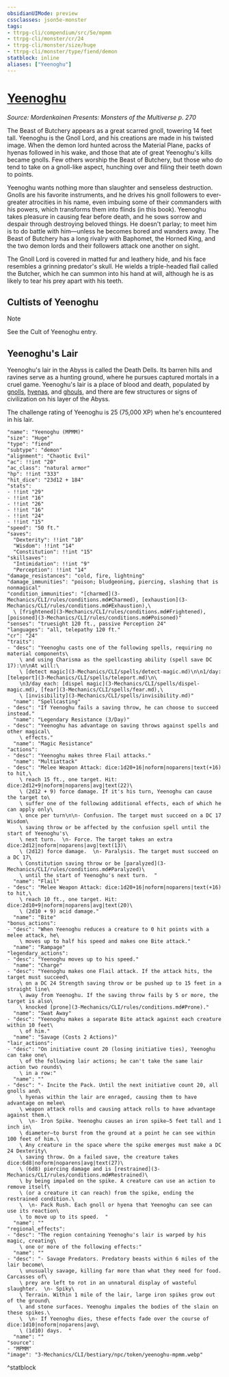 ```yaml
---
obsidianUIMode: preview
cssclasses: json5e-monster
tags:
- ttrpg-cli/compendium/src/5e/mpmm
- ttrpg-cli/monster/cr/24
- ttrpg-cli/monster/size/huge
- ttrpg-cli/monster/type/fiend/demon
statblock: inline
aliases: ["Yeenoghu"]
---
```

# [Yeenoghu](3-Mechanics\CLI\bestiary\npc/yeenoghu-mpmm.md)
*Source: Mordenkainen Presents: Monsters of the Multiverse p. 270*  

The Beast of Butchery appears as a great scarred gnoll, towering 14 feet tall. Yeenoghu is the Gnoll Lord, and his creations are made in his twisted image. When the demon lord hunted across the Material Plane, packs of hyenas followed in his wake, and those that ate of great Yeenoghu's kills became gnolls. Few others worship the Beast of Butchery, but those who do tend to take on a gnoll-like aspect, hunching over and filing their teeth down to points.

Yeenoghu wants nothing more than slaughter and senseless destruction. Gnolls are his favorite instruments, and he drives his gnoll followers to ever-greater atrocities in his name, even imbuing some of their commanders with his powers, which transforms them into flinds (in this book). Yeenoghu takes pleasure in causing fear before death, and he sows sorrow and despair through destroying beloved things. He doesn't parlay; to meet him is to do battle with him—unless he becomes bored and wanders away. The Beast of Butchery has a long rivalry with Baphomet, the Horned King, and the two demon lords and their followers attack one another on sight.

The Gnoll Lord is covered in matted fur and leathery hide, and his face resembles a grinning predator's skull. He wields a triple-headed flail called the Butcher, which he can summon into his hand at will, although he is as likely to tear his prey apart with his teeth.

## Cultists of Yeenoghu

> [!note]
> See the Cult of Yeenoghu entry.

## Yeenoghu's Lair

Yeenoghu's lair in the Abyss is called the Death Dells. Its barren hills and ravines serve as a hunting ground, where he pursues captured mortals in a cruel game. Yeenoghu's lair is a place of blood and death, populated by [gnolls](3-Mechanics/CLI/bestiary/humanoid/gnoll.md), [hyenas](3-Mechanics/CLI/bestiary/beast/hyena.md), and [ghouls](3-Mechanics/CLI/bestiary/undead/ghoul.md), and there are few structures or signs of civilization on his layer of the Abyss.

The challenge rating of Yeenoghu is 25 (75,000 XP) when he's encountered in his lair.

```statblock
"name": "Yeenoghu (MPMM)"
"size": "Huge"
"type": "fiend"
"subtype": "demon"
"alignment": "Chaotic Evil"
"ac": !!int "20"
"ac_class": "natural armor"
"hp": !!int "333"
"hit_dice": "23d12 + 184"
"stats":
- !!int "29"
- !!int "16"
- !!int "26"
- !!int "16"
- !!int "24"
- !!int "15"
"speed": "50 ft."
"saves":
  "Dexterity": !!int "10"
  "Wisdom": !!int "14"
  "Constitution": !!int "15"
"skillsaves":
  "Intimidation": !!int "9"
  "Perception": !!int "14"
"damage_resistances": "cold, fire, lightning"
"damage_immunities": "poison; bludgeoning, piercing, slashing that is nonmagical"
"condition_immunities": "[charmed](3-Mechanics/CLI/rules/conditions.md#Charmed), [exhaustion](3-Mechanics/CLI/rules/conditions.md#Exhaustion),\
  \ [frightened](3-Mechanics/CLI/rules/conditions.md#Frightened), [poisoned](3-Mechanics/CLI/rules/conditions.md#Poisoned)"
"senses": "truesight 120 ft., passive Perception 24"
"languages": "all, telepathy 120 ft."
"cr": "24"
"traits":
- "desc": "Yeenoghu casts one of the following spells, requiring no material components\
    \ and using Charisma as the spellcasting ability (spell save DC 17):\n\nAt will:\
    \ [detect magic](3-Mechanics/CLI/spells/detect-magic.md)\n\n1/day: [teleport](3-Mechanics/CLI/spells/teleport.md)\n\
    \n3/day each: [dispel magic](3-Mechanics/CLI/spells/dispel-magic.md), [fear](3-Mechanics/CLI/spells/fear.md),\
    \ [invisibility](3-Mechanics/CLI/spells/invisibility.md)"
  "name": "Spellcasting"
- "desc": "If Yeenoghu fails a saving throw, he can choose to succeed instead."
  "name": "Legendary Resistance (3/Day)"
- "desc": "Yeenoghu has advantage on saving throws against spells and other magical\
    \ effects."
  "name": "Magic Resistance"
"actions":
- "desc": "Yeenoghu makes three Flail attacks."
  "name": "Multiattack"
- "desc": "Melee Weapon Attack: dice:1d20+16|noform|noparens|text(+16) to hit,\
    \ reach 15 ft., one target. Hit: dice:2d12+9|noform|noparens|avg|text(22)\
    \ (2d12 + 9) force damage. If it's his turn, Yeenoghu can cause the target to\
    \ suffer one of the following additional effects, each of which he can apply only\
    \ once per turn\n\n- Confusion. The target must succeed on a DC 17 Wisdom\
    \ saving throw or be affected by the confusion spell until the start of Yeenoghu's\
    \ next turn.  \n- Force. The target takes an extra dice:2d12|noform|noparens|avg|text(13)\
    \ (2d12) force damage.  \n- Paralysis. The target must succeed on a DC 17\
    \ Constitution saving throw or be [paralyzed](3-Mechanics/CLI/rules/conditions.md#Paralyzed)\
    \ until the start of Yeenoghu's next turn.  "
  "name": "Flail"
- "desc": "Melee Weapon Attack: dice:1d20+16|noform|noparens|text(+16) to hit,\
    \ reach 10 ft., one target. Hit: dice:2d10+9|noform|noparens|avg|text(20)\
    \ (2d10 + 9) acid damage."
  "name": "Bite"
"bonus_actions":
- "desc": "When Yeenoghu reduces a creature to 0 hit points with a melee attack, he\
    \ moves up to half his speed and makes one Bite attack."
  "name": "Rampage"
"legendary_actions":
- "desc": "Yeenoghu moves up to his speed."
  "name": "Charge"
- "desc": "Yeenoghu makes one Flail attack. If the attack hits, the target must succeed\
    \ on a DC 24 Strength saving throw or be pushed up to 15 feet in a straight line\
    \ away from Yeenoghu. If the saving throw fails by 5 or more, the target is also\
    \ knocked [prone](3-Mechanics/CLI/rules/conditions.md#Prone)."
  "name": "Swat Away"
- "desc": "Yeenoghu makes a separate Bite attack against each creature within 10 feet\
    \ of him."
  "name": "Savage (Costs 2 Actions)"
"lair_actions":
- "desc": "On initiative count 20 (losing initiative ties), Yeenoghu can take one\
    \ of the following lair actions; he can't take the same lair action two rounds\
    \ in a row:"
  "name": ""
- "desc": "- Incite the Pack. Until the next initiative count 20, all gnolls and\
    \ hyenas within the lair are enraged, causing them to have advantage on melee\
    \ weapon attack rolls and causing attack rolls to have advantage against them.\
    \  \n- Iron Spike. Yeenoghu causes an iron spike—5 feet tall and 1 inch in\
    \ diameter—to burst from the ground at a point he can see within 100 feet of him.\
    \ Any creature in the space where the spike emerges must make a DC 24 Dexterity\
    \ saving throw. On a failed save, the creature takes dice:6d8|noform|noparens|avg|text(27)\
    \ (6d8) piercing damage and is [restrained](3-Mechanics/CLI/rules/conditions.md#Restrained)\
    \ by being impaled on the spike. A creature can use an action to remove itself\
    \ (or a creature it can reach) from the spike, ending the restrained condition.\
    \  \n- Pack Rush. Each gnoll or hyena that Yeenoghu can see can use its reaction\
    \ to move up to its speed.  "
  "name": ""
"regional_effects":
- "desc": "The region containing Yeenoghu's lair is warped by his magic, creating\
    \ one or more of the following effects:"
  "name": ""
- "desc": "- Savage Predators. Predatory beasts within 6 miles of the lair become\
    \ unusually savage, killing far more than what they need for food. Carcasses of\
    \ prey are left to rot in an unnatural display of wasteful slaughter.  \n- Spiky\
    \ Terrain. Within 1 mile of the lair, large iron spikes grow out of the ground\
    \ and stone surfaces. Yeenoghu impales the bodies of the slain on these spikes.\
    \  \n- If Yeenoghu dies, these effects fade over the course of dice:1d10|noform|noparens|avg\
    \ (1d10) days.  "
  "name": ""
"source":
- "MPMM"
"image": "3-Mechanics/CLI/bestiary/npc/token/yeenoghu-mpmm.webp"
```
^statblock